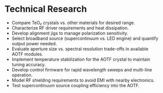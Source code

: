 # Technical Research

- Compare TeO₂ crystals vs. other materials for desired range.
- Characterize RF driver requirements and heat dissipation.
- Develop alignment jigs to manage polarization sensitivity.
- Select broadband source (supercontinuum vs. LED engine) and quantify output power needed.
- Evaluate aperture size vs. spectral resolution trade-offs in available AOTF modules.
- Implement temperature stabilization for the AOTF crystal to maintain tuning accuracy.
- Develop control firmware for rapid wavelength sweeps and multi-line operation.
- Model RF shielding requirements to avoid EMI with nearby electronics.
- Test supercontinuum source coupling efficiency into the AOTF.
